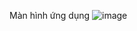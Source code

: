 Màn hình ứng dụng
![image](https://github.com/user-attachments/assets/38bde86c-e018-4291-8195-7ce948a9a441)
